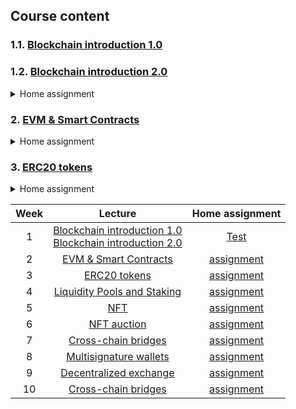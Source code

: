 ## Course content

### 1.1. [Blockchain introduction 1.0](https://docs.google.com/presentation/d/1FDmZtSe_2LRUNE8xLC6Faq4FyMkkcztv2i2-D7ObXf4/edit?usp=drivesdk)  
### 1.2. [Blockchain introduction 2.0](https://docs.google.com/presentation/d/1sIp5l0bbJpZmGHoRkm5v8PCaS8w_ThIon8eR274l05E/edit)

<details>
  &ensp;
   <summary>Home assignment</summary>

   [Check-up](https://docs.google.com/forms/d/1sXvd1W-VLOkeLZj0Z_RsR67o9fXg7WiH_ZYEQmFv7_4/edit)

Now it’s time to test what you’ve picked up so far and check the necessary background skills. The test consists of 15 questions and will &ensp;&ensp;&ensp; take about 20 min to complete. You will see the results immediately. Good luck! 😊
  
 </details>

### 2. [EVM & Smart Contracts](https://docs.google.com/presentation/d/1pwsLzASm_uBsxeyybC_aSvbIVgi93YiAm1eamsIHKKQ/edit#slide=id.gc6f919934_0_0)

<details>
  &ensp;
  <summary>Home assignment</summary>

- Install VSCode, hardhat, npm
- Configure github actions
- Add a functionality to see all the donors from the Donations contract (from the coding session)

</details>
  
### 3. [ERC20 tokens](https://docs.google.com/presentation/d/1WA71SiQlbRFMF2WsVy0KAbucKoUIZEIIJ1hzaXjS9Ys/edit#slide=id.gc6f919934_0_0)

  <details>
  <summary>Home assignment</summary>
&ensp;
  
1. Write and unit test your own ERC20 token with mint/burn features for contract creator. Do **not** use any libraries. The contract should conform to the [ERC-20 standard](https://eips.ethereum.org/EIPS/eip-20), which means it should include all the functions and &ensp;&ensp;&ensp;events described in the standard, keeping their names.  
2. Write tests.  
3. Write deploy script.  
4. Deploy on testnet.  
5. Write tasks for mint, transfer, transferFrom, approve.  
6. Verify the contract.  
  
#### &ensp;&ensp;&ensp;Tips  
- [How to interact](https://docs.ethers.io/v5/api/contract/) with a deployed contract using ethers.js.
- How to deal with [environment variables](https://dev.to/asjadanis/parsing-env-with-typescript-3jjm) in TypeScript.
- [Deploying](https://dev.to/yakult/series/16254) ERC-20 with hardhat.
- Hardhat [tutorial](https://hardhat.org/tutorial) and [documentation](https://hardhat.org/getting-started).

 </details>


| Week | Lecture | Home assignment |
| :---:  | :---: | :---: |
| 1 | [Blockchain introduction 1.0](https://docs.google.com/presentation/d/1FDmZtSe_2LRUNE8xLC6Faq4FyMkkcztv2i2-D7ObXf4/edit?usp=drivesdk)<br>[Blockchain introduction 2.0](https://docs.google.com/presentation/d/1sIp5l0bbJpZmGHoRkm5v8PCaS8w_ThIon8eR274l05E/edit) |  [Test](https://docs.google.com/forms/d/1sXvd1W-VLOkeLZj0Z_RsR67o9fXg7WiH_ZYEQmFv7_4/edit) |
| 2 | [EVM & Smart Contracts](https://docs.google.com/presentation/d/1pwsLzASm_uBsxeyybC_aSvbIVgi93YiAm1eamsIHKKQ/edit#slide=id.gc6f919934_0_0)  | [assignment](https://classroom.github.com/a/fcvRXLNA) |
| 3 | [ERC20 tokens](https://docs.google.com/presentation/d/1WA71SiQlbRFMF2WsVy0KAbucKoUIZEIIJ1hzaXjS9Ys/edit#slide=id.gc6f919934_0_0) | [assignment](https://classroom.github.com/a/fcvRXLNA) |
| 4 | [Liquidity Pools and Staking](https://docs.google.com/presentation/d/1jXJK6HKrlLZEA90fJc0SWuTk41v1IA1uVKxzmx8_QZE/edit#slide=id.gc6f919934_0_0) | [assignment](https://classroom.github.com/a/fcvRXLNA) |
| 5 | [NFT](https://docs.google.com/presentation/d/1uqlLt918qvrZgc4-m5UuHWvSXXTaAHXzE0I_2l9qEnI/edit#slide=id.gc6f919934_0_0) | [assignment](https://classroom.github.com/a/fcvRXLNA) |
| 6 | [NFT auction]() | [assignment](https://classroom.github.com/a/fcvRXLNA) |
| 7 | [Cross-chain bridges](https://docs.google.com/presentation/d/1QIgOz9HVZIrGNB7CR3YOJeWOozZe-WB3m-8AX4c_ggw/edit#slide=id.gc6f919934_0_0) | [assignment](https://classroom.github.com/a/fcvRXLNA) |
| 8 | [Multisignature wallets](https://docs.google.com/presentation/d/1J-5VZFOkTTKrrqVmEhSyenNDIqJu9yr4-K3KOV4L4YI/edit#slide=id.gc6f919934_0_0) | [assignment](https://classroom.github.com/a/fcvRXLNA) |
| 9 | [Decentralized exchange](https://docs.google.com/presentation/d/1ssG9f8lnuSmz8000QDgjwCgUA1Xtj5rrs4aLGhJqB9E/edit#slide=id.gc6f919934_0_0) | [assignment](https://classroom.github.com/a/fcvRXLNA) |
| 10 | [Cross-chain bridges](https://docs.google.com/presentation/d/1QIgOz9HVZIrGNB7CR3YOJeWOozZe-WB3m-8AX4c_ggw/edit#slide=id.gc6f919934_0_0) | [assignment](https://classroom.github.com/a/fcvRXLNA) |

